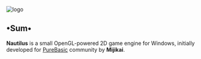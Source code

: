 ![logo](https://i.postimg.cc/FHpxXqZR/Nautilus-Engine.png)
## •Sum•
**Nautilus** is a small OpenGL-powered 2D game engine for Windows, initially developed for [PureBasic](https://www.purebasic.fr/) community by **Mijikai**.

